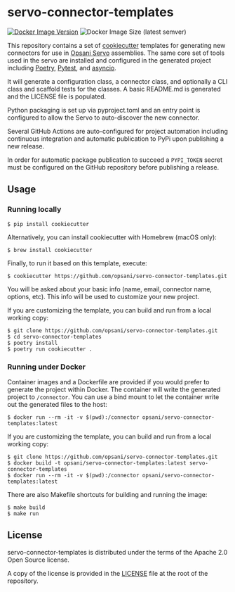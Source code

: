 # servo-connector-templates
[![Docker Image Version](https://images.microbadger.com/badges/version/opsani/servo-connector-templates.svg)](https://microbadger.com/images/opsani/servo-connector-templates)
![Docker Image Size (latest semver)](https://img.shields.io/docker/image-size/opsani/servo-connector-templates)

This repository contains a set of [cookiecutter](https://github.com/audreyr/cookiecutter) templates 
for generating new connectors for use in [Opsani Servo](https://github.com/opsani/servox) assemblies. 
The same core set of tools used in the servo are installed and configured in the generated project 
including [Poetry](https://python-poetry.org/), [Pytest](https://docs.pytest.org/en/stable/), 
and [asyncio](https://asyncio.readthedocs.io/en/latest/).

It will generate a configuration class, a connector class, and optionally a
CLI class and scaffold tests for the classes. A basic README.md is generated
and the LICENSE file is populated.

Python packaging is set up via pyproject.toml and an entry point
is configured to allow the Servo to auto-discover the new connector.

Several GitHub Actions are auto-configured for project automation including continuous
integration and automatic publication to PyPi upon publishing a new release.

In order for automatic package publication to succeed a `PYPI_TOKEN` secret must be configured
on the GitHub repository before publishing a release.

## Usage

### Running locally

```console
$ pip install cookiecutter
```

Alternatively, you can install cookiecutter with Homebrew (macOS only):

```console
$ brew install cookiecutter
```

Finally, to run it based on this template, execute:

```console
$ cookiecutter https://github.com/opsani/servo-connector-templates.git
```

You will be asked about your basic info (name, email, connector name, options, etc). This info will be used to customize your new project.

If you are customizing the template, you can build and run from a local working copy:

```console
$ git clone https://github.com/opsani/servo-connector-templates.git
$ cd servo-connector-templates
$ poetry install
$ poetry run cookiecutter .
```

### Running under Docker

Container images and a Dockerfile are provided if you would prefer to generate the project within Docker. 
The container will write the generated project to `/connector`. You can use a bind mount to let the 
container write out the generated files to the host:

```console
$ docker run --rm -it -v $(pwd):/connector opsani/servo-connector-templates:latest
```

If you are customizing the template, you can build and run from a local working copy:

```console
$ git clone https://github.com/opsani/servo-connector-templates.git
$ docker build -t opsani/servo-connector-templates:latest servo-connector-templates
$ docker run --rm -it -v $(pwd):/connector opsani/servo-connector-templates:latest
```

There are also Makefile shortcuts for building and running the image:

```console
$ make build
$ make run
```

## License

servo-connector-templates is distributed under the terms of the Apache 2.0 Open Source license.

A copy of the license is provided in the [LICENSE](LICENSE) file at the root of the repository.
